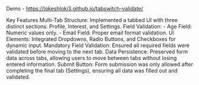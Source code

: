 Demo - https://lokeshloki3.github.io/tabswitch-validate/

Key Features
Multi-Tab Structure: Implemented a tabbed UI with three distinct sections: Profile, Interest, and Settings.
Field Validation:
    - Age Field: Numeric values only.
    - Email Field: Proper email format validation.
UI Elements: Integrated Dropdowns, Radio Buttons, and Checkboxes for dynamic input.
Mandatory Field Validation: Ensured all required fields were validated before moving to the next tab.
Data Persistence: Preserved form data across tabs, allowing users to move between tabs without losing entered information.
Submit Button: Form submission was only allowed after completing the final tab (Settings), ensuring all data was filled out and validated.
